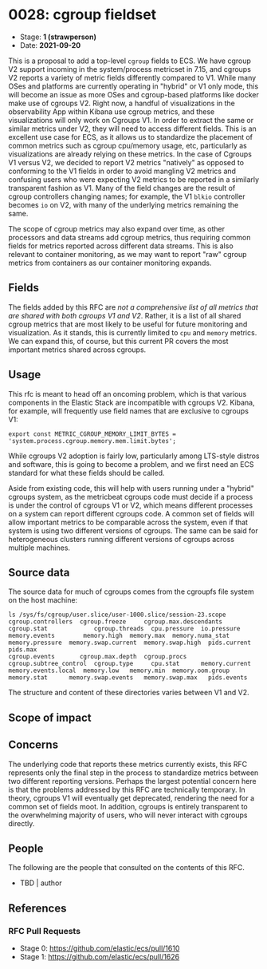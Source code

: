 # 0028: cgroup fieldset
<!-- Leave this ID at 0000. The ECS team will assign a unique, contiguous RFC number upon merging the initial stage of this RFC. -->

- Stage: **1 (strawperson)** <!-- Update to reflect target stage. See https://elastic.github.io/ecs/stages.html -->
- Date: **2021-09-20** <!-- The ECS team sets this date at merge time. This is the date of the latest stage advancement. -->

<!--
As you work on your RFC, use the "Stage N" comments to guide you in what you should focus on, for the stage you're targeting.
Feel free to remove these comments as you go along.
-->

This is a proposal to add a top-level `cgroup` fields to ECS. We have cgroup V2 support incoming in the system/process metricset in 7.15, and cgroups V2 reports a variety of metric fields differently compared to V1. While many OSes and platforms are currently operating in "hybrid" or V1 only mode, this will become an issue as more OSes and cgroup-based platforms like docker make use of cgroups V2.
Right now, a handful of visualizations in the observability App within Kibana use cgroup metrics, and these visualizations will only work on Cgroups V1. In order to extract the same or similar metrics under V2, they will need to access different fields. This is an excellent use case for ECS, as it allows us to standardize the placement of common metrics such as cgroup cpu/memory usage, etc, particularly as visualizations are already relying on these metrics.
In the case of Cgroups V1 versus V2, we decided to report V2 metrics "natively" as opposed to conforming to the V1 fields in order to avoid mangling V2 metrics and confusing users who were expecting V2 metrics to be reported in a similarly transparent fashion as V1. Many of the field changes are the result of cgroup controllers changing names; for example, the V1 `blkio` controller becomes `io` on V2, with many of the underlying metrics remaining the same.

The scope of cgroup metrics may also expand over time, as other processors and data streams add cgroup metrics, thus requiring common fields for metrics reported across different data streams. This is also relevant to container monitoring, as we may want to report "raw" cgroup metrics from containers as our container monitoring expands.


<!--
Stage X: Provide a brief explanation of why the proposal is being marked as abandoned. This is useful context for anyone revisiting this proposal or considering similar changes later on.
-->

## Fields

The fields added by this RFC are _not a comprehensive list of all metrics that are shared with both cgroups V1 and V2_. Rather, it is a list of all shared cgroup metrics that are most likely to be useful for future monitoring and visualization. As it stands, this is currently limited to `cpu` and `memory` metrics. We can expand this, of course, but this current PR covers the most important metrics shared across cgroups.

<!--
Stage 2: Add or update all remaining field definitions. The list should now be exhaustive. The goal here is to validate the technical details of all remaining fields and to provide a basis for releasing these field definitions as beta in the schema. Use GitHub code blocks with yml syntax formatting, and add them to the corresponding RFC folder.
-->

## Usage

This rfc is meant to head off an oncoming problem, which is that various components in the Elastic Stack are incompatible with cgroups V2. Kibana, for example, will frequently use field names that are exclusive to cgroups V1:

```
export const METRIC_CGROUP_MEMORY_LIMIT_BYTES = 'system.process.cgroup.memory.mem.limit.bytes';
```

While cgroups V2 adoption is fairly low, particularly among LTS-style distros and software, this is going to become a problem, and we first need an ECS standard for what these fields should be called.

Aside from existing code, this will help with users running under a "hybrid" cgroups system, as the metricbeat cgroups code must decide if a process is under the control of cgroups V1 or V2, which means different processes on a system can report different cgroups code. A common set of fields will allow important metrics to be comparable across the system, even if that system is using two different versions of cgroups.
The same can be said for heterogeneous clusters running different versions of cgroups across multiple machines.

## Source data

The source data for much of cgroups comes from the cgroupfs file system on the host machine:

```
ls /sys/fs/cgroup/user.slice/user-1000.slice/session-23.scope
cgroup.controllers  cgroup.freeze     cgroup.max.descendants  cgroup.stat             cgroup.threads  cpu.pressure  io.pressure     memory.events        memory.high  memory.max  memory.numa_stat  memory.pressure  memory.swap.current  memory.swap.high  pids.current  pids.max
cgroup.events       cgroup.max.depth  cgroup.procs            cgroup.subtree_control  cgroup.type     cpu.stat      memory.current  memory.events.local  memory.low   memory.min  memory.oom.group  memory.stat      memory.swap.events   memory.swap.max   pids.events
```

The structure and content of these directories varies between V1 and V2.

<!--
Stage 2: Included a real world example source document. Ideally this example comes from the source(s) identified in stage 1. If not, it should replace them. The goal here is to validate the utility of these field changes in the context of a real world example. Format with the source name as a ### header and the example document in a GitHub code block with json formatting, or if on the larger side, add them to the corresponding RFC folder.
-->

<!--
Stage 3: Add more real world example source documents so we have at least 2 total, but ideally 3. Format as described in stage 2.
-->

## Scope of impact

<!--
Stage 2: Identifies scope of impact of changes. Are breaking changes required? Should deprecation strategies be adopted? Will significant refactoring be involved? Break the impact down into:
 * Ingestion mechanisms (e.g. beats/logstash)
 * Usage mechanisms (e.g. Kibana applications, detections)
 * ECS project (e.g. docs, tooling)
The goal here is to research and understand the impact of these changes on users in the community and development teams across Elastic. 2-5 sentences each.
-->

## Concerns

The underlying code that reports these metrics currently exists, this RFC represents only the final step in the process to standardize metrics between two different reporting versions. Perhaps the largest potential concern here is that the problems addressed by this RFC are technically temporary. In theory, cgroups V1 will eventually get deprecated, rendering the need for a common set of fields moot. In addition, cgroups is entirely transparent
to the overwhelming majority of users, who will never interact with cgroups directly.

<!--
Stage 2: Document new concerns or resolutions to previously listed concerns. It's not critical that all concerns have resolutions at this point, but it would be helpful if resolutions were taking shape for the most significant concerns.
-->

<!--
Stage 3: Document resolutions for all existing concerns. Any new concerns should be documented along with their resolution. The goal here is to eliminate risk of churn and instability by ensuring all concerns have been addressed.
-->

## People

The following are the people that consulted on the contents of this RFC.

* TBD | author

<!--
Who will be or has been consulted on the contents of this RFC? Identify authorship and sponsorship, and optionally identify the nature of involvement of others. Link to GitHub aliases where possible. This list will likely change or grow stage after stage.

e.g.:

* @Yasmina | author
* @Monique | sponsor
* @EunJung | subject matter expert
* @JaneDoe | grammar, spelling, prose
* @Mariana
-->


## References

<!-- Insert any links appropriate to this RFC in this section. -->

### RFC Pull Requests

<!-- An RFC should link to the PRs for each of it stage advancements. -->

* Stage 0: https://github.com/elastic/ecs/pull/1610
* Stage 1: https://github.com/elastic/ecs/pull/1626

